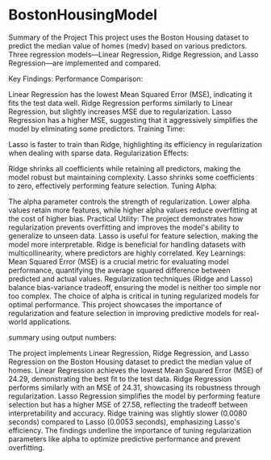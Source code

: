 # BostonHousingModel
Summary of the Project
This project uses the Boston Housing dataset to predict the median value of homes (medv) based on various predictors. Three regression models—Linear Regression, Ridge Regression, and Lasso Regression—are implemented and compared.

Key Findings:
Performance Comparison:

Linear Regression has the lowest Mean Squared Error (MSE), indicating it fits the test data well.
Ridge Regression performs similarly to Linear Regression, but slightly increases MSE due to regularization.
Lasso Regression has a higher MSE, suggesting that it aggressively simplifies the model by eliminating some predictors.
Training Time:

Lasso is faster to train than Ridge, highlighting its efficiency in regularization when dealing with sparse data.
Regularization Effects:

Ridge shrinks all coefficients while retaining all predictors, making the model robust but maintaining complexity.
Lasso shrinks some coefficients to zero, effectively performing feature selection.
Tuning Alpha:

The alpha parameter controls the strength of regularization. Lower alpha values retain more features, while higher alpha values reduce overfitting at the cost of higher bias.
Practical Utility:
The project demonstrates how regularization prevents overfitting and improves the model's ability to generalize to unseen data.
Lasso is useful for feature selection, making the model more interpretable.
Ridge is beneficial for handling datasets with multicollinearity, where predictors are highly correlated.
Key Learnings:
Mean Squared Error (MSE) is a crucial metric for evaluating model performance, quantifying the average squared difference between predicted and actual values.
Regularization techniques (Ridge and Lasso) balance bias-variance tradeoff, ensuring the model is neither too simple nor too complex.
The choice of alpha is critical in tuning regularized models for optimal performance.
This project showcases the importance of regularization and feature selection in improving predictive models for real-world applications.


summary using output numbers:

The project implements Linear Regression, Ridge Regression, and Lasso Regression on the Boston Housing dataset to predict the median value of homes. Linear Regression achieves the lowest Mean Squared Error (MSE) of 24.29, demonstrating the best fit to the test data. Ridge Regression performs similarly with an MSE of 24.31, showcasing its robustness through regularization. Lasso Regression simplifies the model by performing feature selection but has a higher MSE of 27.58, reflecting the tradeoff between interpretability and accuracy. Ridge training was slightly slower (0.0080 seconds) compared to Lasso (0.0053 seconds), emphasizing Lasso's efficiency. The findings underline the importance of tuning regularization parameters like alpha to optimize predictive performance and prevent overfitting. 



